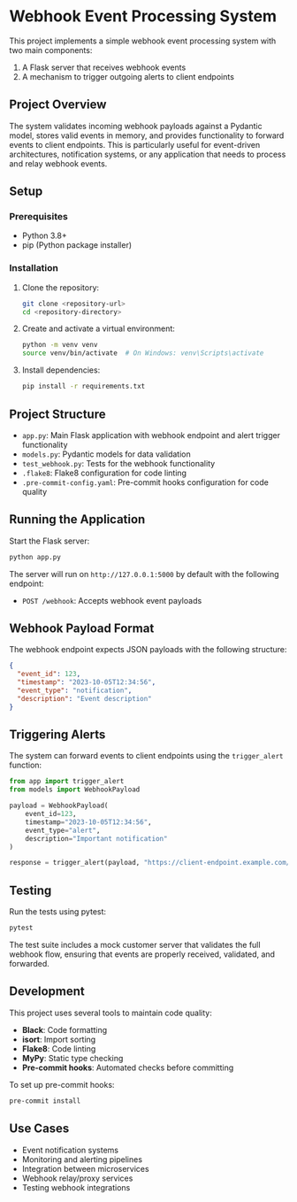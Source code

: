 # Webhook Event Processing System

This project implements a simple webhook event processing system with two main components:

1. A Flask server that receives webhook events
2. A mechanism to trigger outgoing alerts to client endpoints

## Project Overview

The system validates incoming webhook payloads against a Pydantic model, stores valid events in memory, and provides functionality to forward events to client endpoints. This is particularly useful for event-driven architectures, notification systems, or any application that needs to process and relay webhook events.

## Setup

### Prerequisites

- Python 3.8+
- pip (Python package installer)

### Installation

1. Clone the repository:
   ```bash
   git clone <repository-url>
   cd <repository-directory>
   ```

2. Create and activate a virtual environment:
   ```bash
   python -m venv venv
   source venv/bin/activate  # On Windows: venv\Scripts\activate
   ```

3. Install dependencies:
   ```bash
   pip install -r requirements.txt
   ```

## Project Structure

- `app.py`: Main Flask application with webhook endpoint and alert trigger functionality
- `models.py`: Pydantic models for data validation
- `test_webhook.py`: Tests for the webhook functionality
- `.flake8`: Flake8 configuration for code linting
- `.pre-commit-config.yaml`: Pre-commit hooks configuration for code quality

## Running the Application

Start the Flask server:
```bash
python app.py
```

The server will run on `http://127.0.0.1:5000` by default with the following endpoint:

- `POST /webhook`: Accepts webhook event payloads

## Webhook Payload Format

The webhook endpoint expects JSON payloads with the following structure:

```json
{
  "event_id": 123,
  "timestamp": "2023-10-05T12:34:56",
  "event_type": "notification",
  "description": "Event description"
}
```

## Triggering Alerts

The system can forward events to client endpoints using the `trigger_alert` function:

```python
from app import trigger_alert
from models import WebhookPayload

payload = WebhookPayload(
    event_id=123,
    timestamp="2023-10-05T12:34:56",
    event_type="alert",
    description="Important notification"
)

response = trigger_alert(payload, "https://client-endpoint.example.com/webhook")
```

## Testing

Run the tests using pytest:

```bash
pytest
```

The test suite includes a mock customer server that validates the full webhook flow, ensuring that events are properly received, validated, and forwarded.

## Development

This project uses several tools to maintain code quality:

- **Black**: Code formatting
- **isort**: Import sorting
- **Flake8**: Code linting
- **MyPy**: Static type checking
- **Pre-commit hooks**: Automated checks before committing

To set up pre-commit hooks:

```bash
pre-commit install
```

## Use Cases

- Event notification systems
- Monitoring and alerting pipelines
- Integration between microservices
- Webhook relay/proxy services
- Testing webhook integrations
